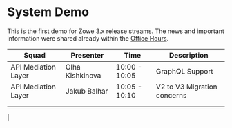 # System Demo

This is the first demo for Zowe 3.x release streams. The news and important information were shared already within the [Office Hours](https://docs.zowe.org/stable/whats-new/zowe-v3-office-hours). 

| Squad               | Presenter       | Time          | Description                 |
|---------------------|-----------------|---------------|-----------------------------|
| API Mediation Layer | Olha Kishkinova | 10:00 - 10:05 | GraphQL Support             |
| API Mediation Layer | Jakub Balhar    | 10:05 - 10:10 | V2 to V3 Migration concerns |
|                     |                 |               |                             |
|                     |                 |               |                             |
|

